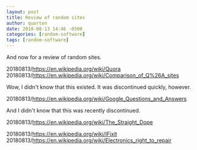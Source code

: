 ```yaml
---
layout: post
title: Review of random sites
author: quorten
date: 2018-08-13 14:46 -0500
categories: [random-software]
tags: [random-software]
---
```


And now for a review of random sites.

20180813/https://en.wikipedia.org/wiki/Quora  
20180813/https://en.wikipedia.org/wiki/Comparison_of_Q%26A_sites

Wow, I didn't know that this existed.  It was discontinued quickly,
however.

20180813/https://en.wikipedia.org/wiki/Google_Questions_and_Answers

And I didn't know that this was recently discontinued.

20180813/https://en.wikipedia.org/wiki/The_Straight_Dope

20180813/https://en.wikipedia.org/wiki/IFixit  
20180813/https://en.wikipedia.org/wiki/Electronics_right_to_repair
